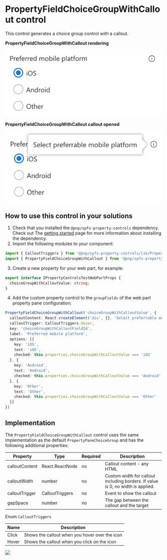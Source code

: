 # PropertyFieldChoiceGroupWithCallout control

This control generates a choice group control with a callout.

**PropertyFieldChoiceGroupWithCallout rendering**

![Choice Group field with callout](../assets/choicegroupfieldwithcallout.png)


**PropertyFieldChoiceGroupWithCallout callout opened**

![Choice field with callout opened](../assets/choicegroupfieldwithcallout-open.png)

## How to use this control in your solutions

1. Check that you installed the `@pnp/spfx-property-controls` dependency. Check out The [getting started](../../#getting-started) page for more information about installing the dependency.
2. Import the following modules to your component:

```TypeScript
import { CalloutTriggers } from '@pnp/spfx-property-controls/lib/PropertyFieldHeader';
import { PropertyFieldChoiceGroupWithCallout } from '@pnp/spfx-property-controls/lib/PropertyFieldChoiceGroupWithCallout';
```

3. Create a new property for your web part, for example:

```TypeScript
export interface IPropertyControlsTestWebPartProps {
  choiceGroupWithCalloutValue: string;
}
```

4. Add the custom property control to the `groupFields` of the web part property pane configuration:

```TypeScript
PropertyFieldChoiceGroupWithCallout('choiceGroupWithCalloutValue', {
  calloutContent: React.createElement('div', {}, 'Select preferrable mobile platform'),
  calloutTrigger: CalloutTriggers.Hover,
  key: 'choiceGroupWithCalloutFieldId',
  label: 'Preferred mobile platform',
  options: [{
    key: 'iOS',
    text: 'iOS',
    checked: this.properties.choiceGroupWithCalloutValue === 'iOS'
  }, {
    key: 'Android',
    text: 'Android',
    checked: this.properties.choiceGroupWithCalloutValue === 'Android'
  }, {
    key: 'Other',
    text: 'Other',
    checked: this.properties.choiceGroupWithCalloutValue === 'Other'
  }]
})
```

## Implementation

The `PropertyFieldChoiceGroupWithCallout` control uses the same implementation as the default `PropertyPaneChoiceGroup` and has the following additional properties:

| Property | Type | Required | Description |
| ---- | ---- | ---- | ---- |
| calloutContent | React.ReactNode | no | Callout content - any HTML |
| calloutWidth | number | no | Custom width for callout including borders. If value is 0, no width is applied. |
| calloutTrigger | CalloutTriggers | no | Event to show the callout |
| gapSpace | number | no | The gap between the callout and the target |

Enum `CalloutTriggers`

| Name | Description |
| ---- | ---- |
| Click | Shows the callout when you hover over the icon |
| Hover | Shows the callout when you click on the icon |


![](https://telemetry.sharepointpnp.com/sp-dev-fx-property-controls/wiki/PropertyFieldChoiceGroupWithCallout)
